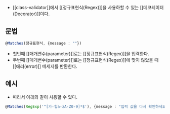 - [[class-validator]]에서 [[정규표현식(Regex)]]을 사용하할 수 있는 [[데코레이터(Decorator)]]이다.


## 문법

```ts
@Matches(정규표현식, {message : ""}) 
```

- 첫번째 [[매개변수(parameter)]]로는 [[정규표현식(Regex)]]을 입력한다.
- 두번째 [[매개변수(parameter)]]로는 [[정규표현식(Regex)]]에 맞지 않았을 때 [[에러(error)]] 메세지를 반환한다.

## 예시

- 따라서 아래와 같이 사용할 수 있다.
```ts
@Matches(RegExp('^[가-힣a-zA-Z0-9]*$'), {message : "입력 값을 다시 확인하세요"}) 
```